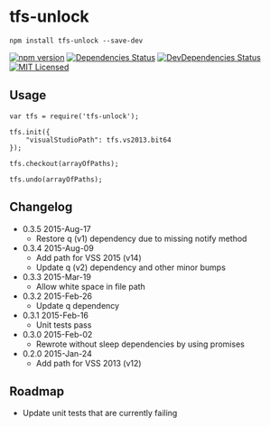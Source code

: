 # tfs-unlock
	npm install tfs-unlock --save-dev

[![npm version](https://badge.fury.io/js/tfs-unlock.svg)](http://badge.fury.io/js/tfs-unlock)
[![Dependencies Status](https://david-dm.org/danactive/tfs-unlock.svg)](https://david-dm.org/danactive/tfs-unlock)
[![DevDependencies Status](https://david-dm.org/danactive/tfs-unlock/dev-status.svg)](https://david-dm.org/danactive/tfs-unlock#info=devDependencies)
[![MIT Licensed](http://img.shields.io/badge/license-MIT-blue.svg?style=flat-square)](http://opensource.org/licenses/MIT)

## Usage

	var tfs = require('tfs-unlock');

	tfs.init({
		"visualStudioPath": tfs.vs2013.bit64
	});

	tfs.checkout(arrayOfPaths);

	tfs.undo(arrayOfPaths);

## Changelog
* 0.3.5 2015-Aug-17
	* Restore q (v1) dependency due to missing notify method
* 0.3.4 2015-Aug-09
	* Add path for VSS 2015 (v14)
	* Update q (v2) dependency and other minor bumps
* 0.3.3 2015-Mar-19
	* Allow white space in file path
* 0.3.2 2015-Feb-26
	* Update q dependency
* 0.3.1 2015-Feb-16
	* Unit tests pass
* 0.3.0 2015-Feb-02
	* Rewrote without sleep dependencies by using promises
* 0.2.0 2015-Jan-24
	* Add path for VSS 2013 (v12)

## Roadmap
* Update unit tests that are currently failing